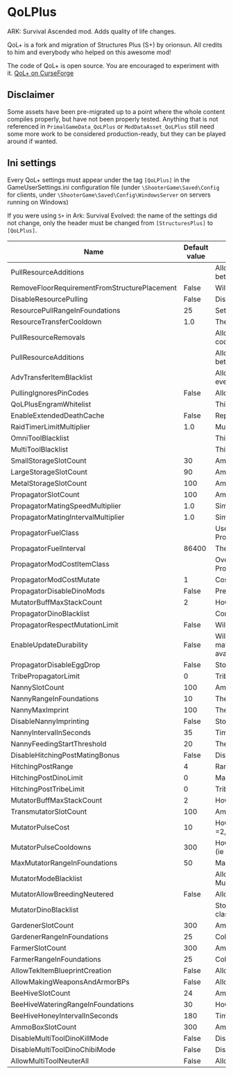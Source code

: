 # QoLPlus
ARK: Survival Ascended mod. Adds quality of life changes.

QoL+ is a fork and migration of Structures Plus (S+) by orionsun. All credits to him and everybody who helped on this awesome mod!

The code of QoL+ is open source. You are encouraged to experiment with it.
[QoL+ on CurseForge](https://www.curseforge.com/ark-survival-ascended/mods/qol)

## Disclaimer
Some assets have been pre-migrated up to a point where the whole content compiles properly, but have not been properly tested. Anything that is not referenced in `PrimalGameData_QoLPlus` or `ModDataAsset_QoLPlus` still need some more work to be considered production-ready, but they can be played around if wanted.

## Ini settings

Every QoL+ settings must appear under the tag `[QoLPlus]` in the GameUserSettings.ini configuration file (under `\ShooterGame\Saved\Config` for clients, under `\ShooterGame\Saved\Config\WindowsServer` on servers running on Windows)

If you were using `S+` in Ark: Survival Evolved: the name of the settings did not change, only the header must be changed from `[StructuresPlus]` to `[QoLPlus]`.

| Name  | Default value | Description |
| ------------- | ------------- | ------------- |
| PullResourceAdditions  |  | Allows you to add any resource to the pull resource list. It is a comma separated list of nearly the entire spawn code (everything between the ' ) |
| RemoveFloorRequirementFromStructurePlacement | False | Will allow structures that normally require placement on a floor to be placed on the ground (ie smithy, forge, etc) |
| DisableResourcePulling | False | Disable resource pulling from inventories |
| ResourcePullRangeInFoundations | 25 | Sets the distance crafting stations can pull from (max 100) |
| ResourceTransferCooldown | 1.0 | The delay between all resource transfers like pulling (min: 0.1) |
| PullResourceRemovals |  | Allows you to remove items from the default resource pull list. It is a comma separated list of everything between the ' of the spawn code for that item |
| PullResourceAdditions |  | Allows you to add any resource to the pull resource list. It is a comma separated list of nearly the entire spawn code (everything between the ' ) |
| AdvTransferItemBlacklist |  | Allows you to prevent certain items from being transferred via the Omni-Tool & other similar transfers. It is a comma separated list of everything between the ' of the spawn code for that item |
| PullingIgnoresPinCodes | False | Allows resources transfers in/out of locked structures that have pin codes |
| QoLPlusEngramWhitelist |  | This is a comma separated list of QoL+ Engrams you want to use, all others will be hidden |
| EnableExtendedDeathCache | False | Replaces the default death bag with one that can support more than 600 slots (may interfere with death helper mods) |
| RaidTimerLimitMultiplier | 1.0 | Multiplier for the time limit of defeating raid bosses (ie value of 2 will allow 30 minutes to kill the Broodmother instead of 15 minutes) |
| OmniToolBlacklist |  | This is a comma separated list of modes you wish to hide from the user: BasicTransfer,AdvancedTransfer,InventoryAssistant |
| MultiToolBlacklist |  | This is a comma separated list of modes you wish to hide from the user: Structure,Dino,Remote,Repair |
| SmallStorageSlotCount | 30 | Amount of slots in the Small Storage |
| LargeStorageSlotCount | 90 | Amount of slots in the Large Storage |
| MetalStorageSlotCount | 100 | Amount of slots in the Metal Storage |
| PropagatorSlotCount | 100 | Amount of slots in the Propagator |
| PropagatorMatingSpeedMultiplier | 1.0 | Similar to the vanilla mating speed multiplier, higher numbers mean less time mating |
| PropagatorMatingIntervalMultiplier | 1.0 | Similar to the vanilla mating interval multiplier, smaller numbers means less time between mating |
| PropagatorFuelClass |  | Use to override the fuel used, eg PropagatorFuelClass=/Game/PrimalEarth/CoreBlueprints/Resources/PrimalItemResource_Wood.PrimalItemResource_Wood |
| PropagatorFuelInterval | 86400 | The time in seconds that a single piece of fuel will last 86400 seconds = 24 hours |
| PropagatorModCostItemClass |  | Overrides the item used by modifications, eg PropagatorModCostItemClass=/Game/PrimalEarth/CoreBlueprints/Resources/PrimalItemResource_Wood.PrimalItemResource_Wood |
| PropagatorModCostMutate | 1 | Cost per mutation pulse applied (-1 will cause it to be free) |
| PropagatorDisableDinoMods | False | Prevents using any of the dino modifications (mutate, gender change, allow breeding) |
| MutatorBuffMaxStackCount | 2 | How many stacks the Mutator buff is capped at.(max: 100) |
| PropagatorDinoBlacklist |  | Comma separated list of dino classes, eg PropagatorDinoBlacklist=Rex_Character_BP_C |
| PropagatorRespectMutationLimit | False | Will prevent mutations if over the vanilla cap of 20 |
| EnableUpdateDurability | False | Will stop the Vivarium, Propagator & Tek fridge from preventing durability lose for items inside... This allows Soul Traps to update mating timers & other things but will cause Cryo Pods to lose charge... ONLY ENABLE IF USING DINO STORAGE (Which is not available in ASA yet :D) |
| PropagatorDisableEggDrop | False | Stops the Propagator from dropping eggs |
| TribePropagatorLimit | 0 | Tribe Limit of Propagator |
| NannySlotCount | 100 | Amount of slots in the Nanny |
| NannyRangeInFoundations | 10 | The range of the Nanny's feeding and imprinting bonus.(max: 50) |
| NannyMaxImprint | 100 | The highest the Nanny will imprint a dino. (max: 100) |
| DisableNannyImprinting | False | Stops the Nanny from boosting imprinting |
| NannyIntervalInSeconds | 35 | Time between the Nanny's feeding & imprinting |
| NannyFeedingStartThreshold | 20 | The percentage of food value below which the Nanny will start feeding (accepts values between 1 & 100) |
| DisableHitchingPostMatingBonus | False | Disables the hitching post mating bonus |
| HitchingPostRange | 4 | Range, in foundations, that dinos can be leashed to a hitching post (max: 100) |
| HitchingPostDinoLimit | 0 | Max number of dinos that can be hitching to a hitching post |
| HitchingPostTribeLimit | 0 | Tribe Limit of Hitching Post |
| MutatorBuffMaxStackCount | 2 | How many stacks the Mutator buff is capped at (max: 100) |
| TransmutatorSlotCount | 100 | Amount of slots in the Mutator |
| MutatorPulseCost | 10 | How many element each pulse of the Mutator will cost, accepts a single value for all or a comma separated list of all the modes (ie =2,2,2,7,1,9) (max: 1000) |
| MutatorPulseCooldowns | 300 | How long the mutator is unable to be used for after a pulse, accepts a single value for all or a comma separated list of all the modes (ie =300,60,60,5,300,30) |
| MaxMutatorRangeInFoundations | 50 | Maximum range that mutators can be set to ingame (min: 5, max: 50) |
| MutatorModeBlacklist |  | Allows you to disable any mode of the mutator: Mutation,SwapGender,AssignGender,AllowBreeding,Imprint,FreezeGrowth,BoostGrowth |
| MutatorAllowBreedingNeutered | False | Allow breeding of neutered/spayed creatures in the mutator |
| MutatorDinoBlacklist |  | Stops all mutator pulses from affecting dinos on this list. Accepts a comma separated list of dino names that can either be exact classes or partial classes |
| GardenerSlotCount | 300 | Amount of slots in the Gardener |
| GardenerRangeInFoundations | 25 | Collection and distribution range of the Gardener, in foundations (max: 100) |
| FarmerSlotCount | 300 | Amount of slots in the Farmer |
| FarmerRangeInFoundations | 25 | Collection range of the Gardener, in foundations (max: 100) |
| AllowTekItemBlueprintCreation | False | Allows the Blueprint Maker to turn tek items into blueprints |
| AllowMakingWeaponsAndArmorBPs | False | Allows the Blueprint Maker to create blueprints from armor & weapons |
| BeeHiveSlotCount | 24 | Amount of slots in the Domesticated Bee Hive |
| BeeHiveWateringRangeInFoundations | 30 | How far away from the hive the bees will deliver water (max: 100) |
| BeeHiveHoneyIntervalInSeconds | 180 | Time between honey generation in the bee hive. 180 seconds = 3 minutes |
| AmmoBoxSlotCount | 300 | Amount of slots in the Ammo Box |
| DisableMultiToolDinoKillMode | False | Disables the Kill sub-mode of the Multi-Tool from functioning (will still be visible but unable to be used) |
| DisableMultiToolDinoChibiMode | False | Disables the Chibify sub-mode of the Multi-Tool from functioning (will still be visible but unable to be used) |
| AllowMultiToolNeuterAll | False | Allows the Neuter sub-mode of the Multi-Tool to neuter dinos that normally can't be neutered |
